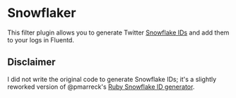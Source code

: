 # Snowflaker

This filter plugin allows you to generate Twitter [Snowflake IDs](https://en.wikipedia.org/wiki/Snowflake_ID) and add them to your logs in Fluentd. 

## Disclaimer
I did not write the original code to generate Snowflake IDs; it's a slightly reworked version of @pmarreck's [Ruby Snowflake ID generator](https://gist.github.com/pmarreck/8049971). 
